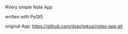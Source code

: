 #Very simple Note App

written with PyQt5

original App:
https://github.com/dyachoksa/notes-app.git
